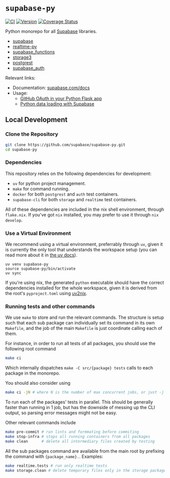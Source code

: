 # `supabase-py`

[![CI](https://github.com/supabase/supabase-py/actions/workflows/ci.yml/badge.svg)](https://github.com/supabase/supabase-py/actions/workflows/ci.yml)
[![Version](https://img.shields.io/pypi/v/supabase?color=%2334D058)](https://pypi.org/project/supabase)
[![Coverage Status](https://coveralls.io/repos/github/supabase/supabase-py/badge.svg?branch=main)](https://coveralls.io/repos/github/supabase/supabase-py/badge.svg?branch=main)

Python monorepo for all [Supabase](https://supabase.com) libraries.

- [supabase](src/supabase/README.md)
- [realtime-py](src/realtime/README.md)
- [supabase_functions](src/functions/README.md)
- [storage3](src/storage/README.md)
- [postgrest](src/postgrest/README.md)
- [supabase_auth](src/auth/README.md)

Relevant links:

- Documentation: [supabase.com/docs](https://supabase.com/docs/reference/python/introduction)
- Usage:
  - [GitHub OAuth in your Python Flask app](https://supabase.com/blog/oauth2-login-python-flask-apps)
  - [Python data loading with Supabase](https://supabase.com/blog/loading-data-supabase-python)

## Local Development

### Clone the Repository

```bash
git clone https://github.com/supabase/supabase-py.git
cd supabase-py
```

### Dependencies

This repository relies on the following dependencies for development: 
- `uv` for python project management.
- `make` for command running.
- `docker` for both `postgrest` and `auth` test containers.
- `supabase-cli` for both `storage` and `realtime` test containers.

All of these dependencies are included in the nix shell environment, through `flake.nix`. If you've got `nix` installed, you may prefer to use it through `nix develop`.

### Use a Virtual Environment

We recommend using a virtual environment, preferrably through `uv`, given it is currently the only tool that understands the workspace setup (you can read more about it in [the uv docs](https://docs.astral.sh/uv/concepts/projects/workspaces/)).

```
uv venv supabase-py
source supabase-py/bin/activate
uv sync
```

If you're using nix, the generated `python` executable should have the correct dependencies installed for the whole workspace, given it is derived from the root's `pyproject.toml` using [uv2nix](https://github.com/pyproject-nix/uv2nix).

### Running tests and other commands

We use `make` to store and run the relevant commands. The structure is setup such that each sub package can individually set its command in its own `Makefile`, and the job of the main `Makefile` is just coordinate calling each of them.

For instance, in order to run all tests of all packages, you should use the following root command
```bash
make ci
```
Which internally dispatches `make -C src/{package} tests` calls to each package in the monorepo.

You should also consider using
```bash
make ci -jN # where N is the number of max concurrent jobs, or just -j for infinite jobs
```
To run each of the packages' tests in parallel. This should be generally faster than running in 1 job, but has the downside of messing up the CLI output, so parsing error messages might not be easy.

Other relevant commands include
```bash
make pre-commit # run lints and formmating before commiting
make stop-infra # stops all running containers from all packages
make clean      # delete all intermediary files created by testing
```
All the sub packages command are available from the main root by prefixing the command with `{package_name}.`. Examples:
```bash
make realtime.tests # run only realtime tests
make storage.clean # delete temporary files only in the storage package
```
